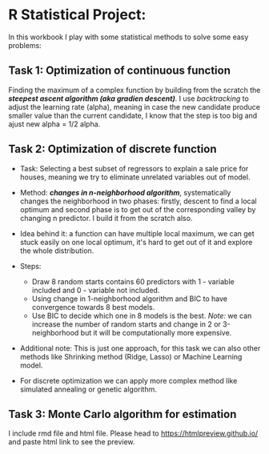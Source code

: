 # R Statistical Project: 

In this workbook I play with some statistical methods to solve some easy problems: 

## Task 1: Optimization of continuous function

Finding the maximum of a complex function by building from the scratch the ***steepest ascent algorithm (aka gradien descent)***. I use *backtracking* to adjust the learning rate (alpha), meaning in case the new candidate produce smaller value than the current candidate, I know that the step is too big and ajust new alpha = 1/2 alpha.

## Task 2: Optimization of discrete function
- Task: Selecting a best subset of regressors to explain a sale price for houses, meaning we try to eliminate unrelated variables out of model.
- Method: ***changes in n-neighborhood algorithm***, systematically changes the neighborhood in two phases: firstly, descent to find a local optimum and second phase is to get out of the corresponding valley by changing n predictor. I build it from the scratch also. 
- Idea behind it: a function can have multiple local maximum, we can get stuck easily on one local optimum, it's hard to get out of it and explore the whole distribution. 
- Steps: 
  -  Draw 8 random starts contains 60 predictors with 1 - variable included and 0 - variable not included.
  - Using change in 1-neighborhood algorithm and BIC to have convergence towards 8 best models.
  - Use BIC to decide which one in 8 models is the best.
*Note:* we can increase the number of random starts and change in 2 or 3-neighborhood but it will be computationally more expensive.

- Additional note: This is just one approach, for this task we can also other methods like Shrinking method (Ridge, Lasso) or Machine Learning model.
- For discrete optimization we can apply more complex method like simulated annealing or genetic algorithm.

## Task 3: Monte Carlo algorithm for estimation

I include rmd file and html file. Please head to https://htmlpreview.github.io/ and paste html link to see the preview.
